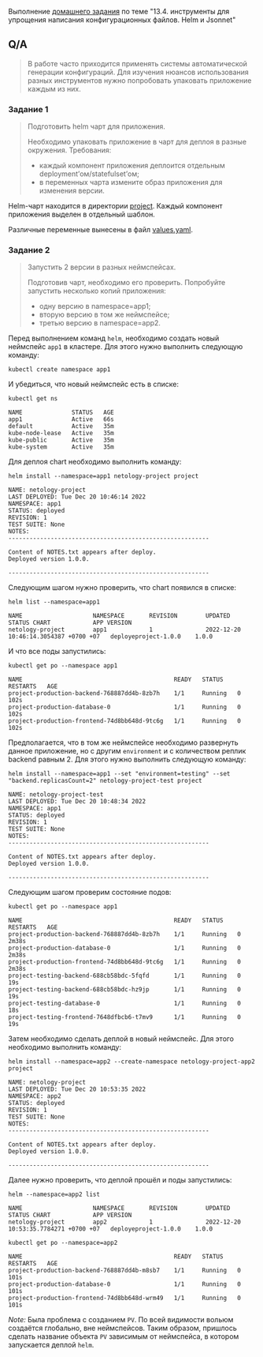 Выполнение [домашнего задания](https://github.com/netology-code/devkub-homeworks/blob/main/13-kubernetes-config-04-helm.md)
по теме "13.4. инструменты для упрощения написания конфигурационных файлов. Helm и Jsonnet"

## Q/A

> В работе часто приходится применять системы автоматической генерации конфигураций.
> Для изучения нюансов использования разных инструментов нужно попробовать упаковать приложение каждым из них.

### Задание 1

> Подготовить helm чарт для приложения.
>
> Необходимо упаковать приложение в чарт для деплоя в разные окружения. Требования:
> * каждый компонент приложения деплоится отдельным deployment’ом/statefulset’ом;
> * в переменных чарта измените образ приложения для изменения версии.

Helm-чарт находится в директории [project](./project). Каждый компонент приложения выделен в отдельный шаблон.

Различные переменные вынесены в файл [values.yaml](./project/values.yaml).

### Задание 2

> Запустить 2 версии в разных неймспейсах.
>
> Подготовив чарт, необходимо его проверить. Попробуйте запустить несколько копий приложения:
> * одну версию в namespace=app1;
> * вторую версию в том же неймспейсе;
> * третью версию в namespace=app2. 

Перед выполнением команд `helm`, необходимо создать новый неймспейс `app1` в кластере. Для этого нужно выполнить следующую команду:

```shell
kubectl create namespace app1
```

И убедиться, что новый неймспейс есть в списке:

```shell
kubectl get ns
```

```text
NAME              STATUS   AGE
app1              Active   66s
default           Active   35m
kube-node-lease   Active   35m
kube-public       Active   35m
kube-system       Active   35m
```

Для деплоя chart необходимо выполнить команду:

```shell
helm install --namespace=app1 netology-project project
```

```text
NAME: netology-project
LAST DEPLOYED: Tue Dec 20 10:46:14 2022
NAMESPACE: app1
STATUS: deployed
REVISION: 1
TEST SUITE: None
NOTES:
---------------------------------------------------------

Content of NOTES.txt appears after deploy.
Deployed version 1.0.0.

---------------------------------------------------------
```

Следующим шагом нужно проверить, что chart появился в списке:

```shell
helm list --namespace=app1
```

```text
NAME                    NAMESPACE       REVISION        UPDATED                                 STATUS CHART            APP VERSION
netology-project        app1            1               2022-12-20 10:46:14.3054387 +0700 +07   deployeproject-1.0.0    1.0.0
```

И что все поды запустились:

```shell
kubectl get po --namespace app1
```

```text
NAME                                           READY   STATUS    RESTARTS   AGE
project-production-backend-768887dd4b-8zb7h    1/1     Running   0          102s
project-production-database-0                  1/1     Running   0          102s
project-production-frontend-74d8bb648d-9tc6g   1/1     Running   0          102s
```

Предполагается, что в том же неймспейсе необходимо развернуть данное приложение, но с другим `environment`
и с количеством реплик backend равным 2.
Для этого нужно выполнить следующую команду:

```shell
helm install --namespace=app1 --set "environment=testing" --set "backend.replicasCount=2" netology-project-test project
```

```text
NAME: netology-project-test
LAST DEPLOYED: Tue Dec 20 10:48:34 2022
NAMESPACE: app1
STATUS: deployed
REVISION: 1
TEST SUITE: None
NOTES:
---------------------------------------------------------

Content of NOTES.txt appears after deploy.
Deployed version 1.0.0.

---------------------------------------------------------
```

Следующим шагом проверим состояние подов:

```shell
kubectl get po --namespace app1
```

```text
NAME                                           READY   STATUS    RESTARTS   AGE
project-production-backend-768887dd4b-8zb7h    1/1     Running   0          2m38s
project-production-database-0                  1/1     Running   0          2m38s
project-production-frontend-74d8bb648d-9tc6g   1/1     Running   0          2m38s
project-testing-backend-688cb58bdc-5fqfd       1/1     Running   0          19s
project-testing-backend-688cb58bdc-hz9jp       1/1     Running   0          19s
project-testing-database-0                     1/1     Running   0          18s
project-testing-frontend-7648dfbcb6-t7mv9      1/1     Running   0          19s
```

Затем необходимо сделать деплой в новый неймспейс. Для этого необходимо выполнить команду:

```shell
helm install --namespace=app2 --create-namespace netology-project-app2 project
```

```text
NAME: netology-project
LAST DEPLOYED: Tue Dec 20 10:53:35 2022
NAMESPACE: app2
STATUS: deployed
REVISION: 1
TEST SUITE: None
NOTES:
---------------------------------------------------------

Content of NOTES.txt appears after deploy.
Deployed version 1.0.0.

---------------------------------------------------------
```

Далее нужно проверить, что деплой прошёл и поды запустились:

```shell
helm --namespace=app2 list
```

```text
NAME                    NAMESPACE       REVISION        UPDATED                                 STATUS CHART            APP VERSION
netology-project        app2            1               2022-12-20 10:53:35.7784271 +0700 +07   deployeproject-1.0.0    1.0.0
```

```shell
kubectl get po --namespace=app2
```

```text
NAME                                           READY   STATUS    RESTARTS   AGE
project-production-backend-768887dd4b-m8sb7    1/1     Running   0          101s
project-production-database-0                  1/1     Running   0          101s
project-production-frontend-74d8bb648d-wrm49   1/1     Running   0          101s
```


_Note:_ Была проблема с созданием `PV`. По всей видимости вольюм создаётся глобально, вне неймспейсов.
Таким образом, пришлось сделать название объекта `PV` зависимым от неймспейса, в котором запускается деплой `helm`.
